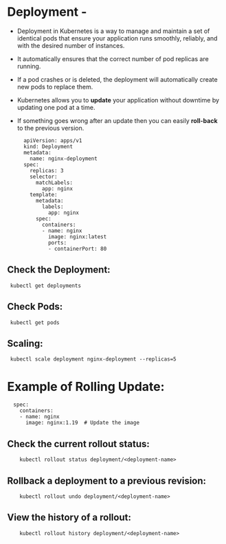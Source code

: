 # Deployment -
- Deployment in Kubernetes is a way to manage and maintain a set of identical pods that ensure your application runs smoothly, reliably, and with the desired number of instances.
- It automatically ensures that the correct number of pod replicas are running.
- If a pod crashes or is deleted, the deployment will automatically create new pods to replace them.
- Kubernetes allows you to **update** your application without downtime by updating one pod at a time.
- If something goes wrong after an update then you can easily **roll-back** to the previous version.


        apiVersion: apps/v1
        kind: Deployment
        metadata:
          name: nginx-deployment  
        spec:
          replicas: 3  
          selector:
            matchLabels:
              app: nginx  
          template:
            metadata:
              labels:
                app: nginx  
            spec:
              containers:
              - name: nginx  
                image: nginx:latest 
                ports:
                - containerPort: 80  


## Check the Deployment: 

     kubectl get deployments

## Check Pods: 

     kubectl get pods

## Scaling: 

     kubectl scale deployment nginx-deployment --replicas=5


# Example of Rolling Update:

      spec:
        containers:
        - name: nginx
          image: nginx:1.19  # Update the image


## Check the current rollout status:

        kubectl rollout status deployment/<deployment-name>


## Rollback a deployment to a previous revision:

        kubectl rollout undo deployment/<deployment-name>


## View the history of a rollout:

        kubectl rollout history deployment/<deployment-name>


